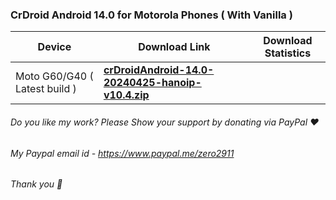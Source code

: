 ### CrDroid Android 14.0 for Motorola Phones ( With Vanilla )

| Device       |              Download Link                      |  Download Statistics  |
|--------------|-------------------------------------------------|-----------------------|
| Moto G60/G40 ( Latest build )| [**crDroidAndroid-14.0-20240425-hanoip-v10.4.zip**](https://sourceforge.net/projects/moto-devices/files/Sm6150/crDroidAndroid-14.0-20240425-hanoip-v10.4.zip/download)

###### Do you like my work? Please Show your support by donating via PayPal ❤️
###### My Paypal email id - https://www.paypal.me/zero2911
###### Thank you 🙂
